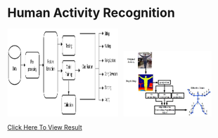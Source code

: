 # Human Activity Recognition

  <p float="left">
  <img src="HAR1.png" width="50%" height="200px"/>
    &nbsp;
  <img src="HAR2.jpg" width="40%" />
</p>

<a href="https://github.com/githubpusp/HAR/blob/ada795e34629a7bf0c6dba3bbb3e09f4e93614c4/HAR_final_code%20(1).ipynb"> Click Here To View Result</a>
